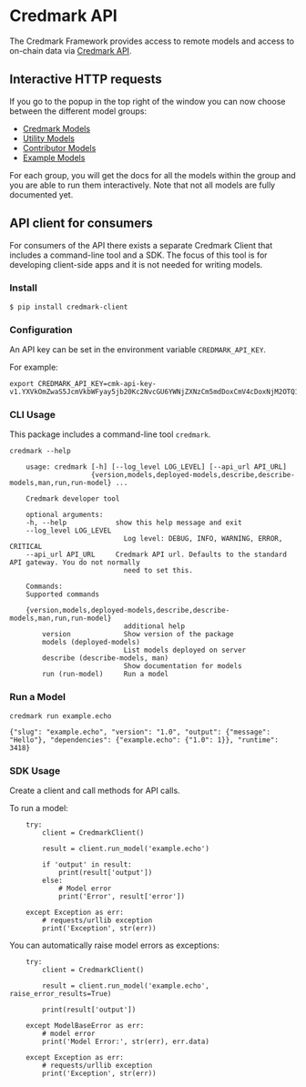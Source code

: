 # Credmark API

The Credmark Framework provides access to remote models and access to on-chain data via [Credmark API](https://gateway.credmark.com/api/).

## Interactive HTTP requests

If you go to the popup in the top right of the window you can now choose between the different model groups:

- [Credmark Models](https://gateway.credmark.com/api/?urls.primaryName=Credmark%20Models)
- [Utility Models](https://gateway.credmark.com/api/?urls.primaryName=Utility%20Models)
- [Contributor Models](https://gateway.credmark.com/api/?urls.primaryName=Contributor%20Models)
- [Example Models](https://gateway.credmark.com/api/?urls.primaryName=Example%20Models)

For each group, you will get the docs for all the models within the group and you are able to run them interactively. Note that not all models are fully documented yet.

## API client for consumers

For consumers of the API there exists a separate Credmark Client that includes a command-line tool and a SDK. The focus of this tool is for developing client-side apps and it is not needed for writing models.


### Install
```
$ pip install credmark-client
```

### Configuration

An API key can be set in the environment variable ``CREDMARK_API_KEY``.

For example:
```
export CREDMARK_API_KEY=cmk-api-key-v1.YXVkOmZwaS5JcmVkbWFyay5jb20Kc2NvcGU6YWNjZXNzCm5mdDoxCmV4cDoxNjM2OTQ1ODI5MTY2.0xFCAd0B19bB29D4674531d6f115237E16AfCE377c.0x42971132bd11b2d8c4ca47e831e4e8f46d2b4eca1e1b6a6e5356293e3f8a7de759d8fb3ab4d2f51455942f796ac79bf7240d54bf2df3c4453e4d9432aaee519abc
```

### CLI Usage

This package includes a command-line tool ``credmark``.
```
credmark --help
```
```
    usage: credmark [-h] [--log_level LOG_LEVEL] [--api_url API_URL]
                    {version,models,deployed-models,describe,describe-models,man,run,run-model} ...

    Credmark developer tool

    optional arguments:
    -h, --help            show this help message and exit
    --log_level LOG_LEVEL
                            Log level: DEBUG, INFO, WARNING, ERROR, CRITICAL
    --api_url API_URL     Credmark API url. Defaults to the standard API gateway. You do not normally
                            need to set this.

    Commands:
    Supported commands

    {version,models,deployed-models,describe,describe-models,man,run,run-model}
                            additional help
        version             Show version of the package
        models (deployed-models)
                            List models deployed on server
        describe (describe-models, man)
                            Show documentation for models
        run (run-model)     Run a model
```

### Run a Model
```
credmark run example.echo
```

```
{"slug": "example.echo", "version": "1.0", "output": {"message": "Hello"}, "dependencies": {"example.echo": {"1.0": 1}}, "runtime": 3418}
```


### SDK Usage


Create a client and call methods for API calls.

To run a model:

```
    try:
        client = CredmarkClient()

        result = client.run_model('example.echo')

        if 'output' in result:
            print(result['output'])
        else:
            # Model error
            print('Error', result['error'])

    except Exception as err:
        # requests/urllib exception
        print('Exception', str(err))
```

You can automatically raise model errors as exceptions:

```
    try:
        client = CredmarkClient()

        result = client.run_model('example.echo', raise_error_results=True)

        print(result['output'])

    except ModelBaseError as err:
        # model error
        print('Model Error:', str(err), err.data)

    except Exception as err:
        # requests/urllib exception
        print('Exception', str(err))
```
